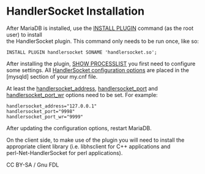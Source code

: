 # HandlerSocket Installation

After MariaDB is installed, use the [INSTALL PLUGIN](../../../sql-statements/administrative-sql-statements/plugin-sql-statements/install-plugin.md) command (as the root user) to install\
the HandlerSocket plugin. This command only needs to be run once, like so:

```
INSTALL PLUGIN handlersocket SONAME 'handlersocket.so';
```

After installing the plugin, [SHOW PROCESSLIST](../../../sql-statements/administrative-sql-statements/show/show-processlist.md) you first need to configure some settings. All [HandlerSocket configuration options](handlersocket-configuration-options.md) are placed in the \[mysqld] section of your my.cnf file.

At least the [handlersocket\_address](handlersocket-configuration-options.md#handlersocket_address), [handlersocket\_port](handlersocket-configuration-options.md#handlersocket_port) and [handlersocket\_port\_wr](handlersocket-configuration-options.md#handlersocket_port_wr) options need to be set. For example:

```
handlersocket_address="127.0.0.1"
handlersocket_port="9998"
handlersocket_port_wr="9999"
```

After updating the configuration options, restart MariaDB.

On the client side, to make use of the plugin you will need to install the\
appropriate client library (i.e. libhsclient for C++ applications and\
perl-Net-HandlerSocket for perl applications).

CC BY-SA / Gnu FDL
